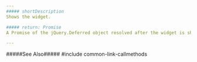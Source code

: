 ```yaml
---
##### shortDescription
Shows the widget.

##### return: Promise
A Promise of the jQuery.Deferred object resolved after the widget is shown.

---
```

#####See Also#####
#include common-link-callmethods